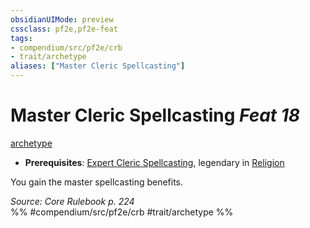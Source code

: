 ```yaml
---
obsidianUIMode: preview
cssclass: pf2e,pf2e-feat
tags:
- compendium/src/pf2e/crb
- trait/archetype
aliases: ["Master Cleric Spellcasting"]
---
```

# Master Cleric Spellcasting  *Feat 18*  
[archetype](/rules/traits/archetype.md)  

- **Prerequisites**: [Expert Cleric Spellcasting](/compendium/feats/expert-cleric-spellcasting.md), legendary in [Religion](/compendium/skills.md#Religion)

You gain the master spellcasting benefits.

*Source: Core Rulebook p. 224*  
%% #compendium/src/pf2e/crb #trait/archetype %%